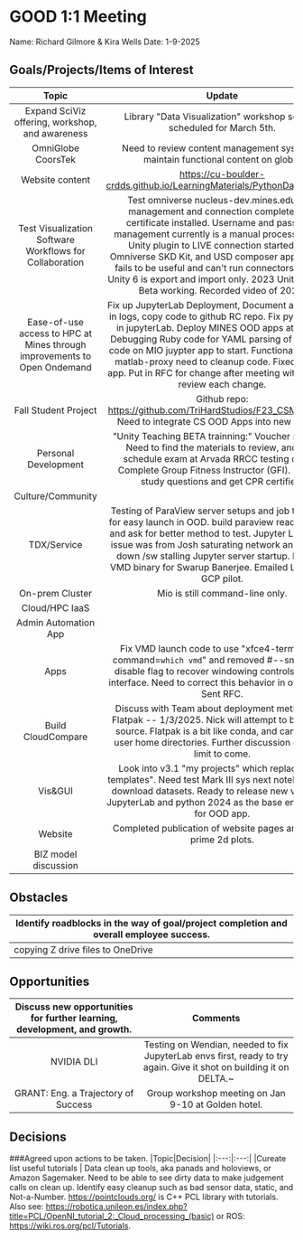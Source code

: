 # GOOD 1:1 Meeting 
Name: Richard Gilmore & Kira Wells
Date: 1-9-2025

## Goals/Projects/Items of Interest 
|Topic|Update|
|:---:|:---:|
|Expand SciViz offering, workshop, and awareness| Library "Data Visualization" workshop session scheduled for March 5th.
|OmniGlobe CoorsTek| Need to review content management system to maintain functional content on globe.
|Website content| https://cu-boulder-crdds.github.io/LearningMaterials/PythonDataViz.html. 
|Test Visualization Software Workflows for Collaboration| Test omniverse nucleus-dev.mines.edu data management and connection complete! SSL certificate installed. Username and password management currently is a manual process. Tested Unity plugin to LIVE connection started from Omniverse SKD Kit, and USD composer app. MACOS fails to be useful and can't run connectors in unity. Unity 6 is export and import only. 2023 Unity has Live Beta working. Recorded video of 2023.
|Ease-of-use access to HPC at Mines through improvements to Open Ondemand| Fix up JupyterLab Deployment, Document all changes in logs, copy code to github RC repo. Fix python envs in jupyterLab. Deploy MINES OOD apps at gibhub. Debugging Ruby code for YAML parsing of repeative code on MIO juypter app to start. Functional VNC and matlab-proxy need to cleanup code. Fixed AGEDU app. Put in RFC for change after meeting with Team to review each change.
|Fall Student Project | Github repo: https://github.com/TriHardStudios/F23_CSM_Gilmore. Need to integrate CS OOD Apps into new version.
|Personal Development| "Unity Teaching BETA trainning:" Voucher recieved. Need to find the materials to review, and then schedule exam at Arvada RRCC testing center. Complete Group Fitness Instructor (GFI). Need to study questions and get CPR certified.
|Culture/Community|
|TDX/Service| Testing of ParaView server setups and job templates for easy launch in OOD. build paraview reader macro, and ask for better method to test. Jupyter Lab launch issue was from Josh saturating network and slowing down /sw stalling Jupyter server startup. Installed VMD binary for Swarup Banerjee. Emailed Luis about GCP pilot.
|On-prem Cluster| Mio is still command-line only.
|Cloud/HPC IaaS| 
|Admin Automation App|
|Apps| Fix VMD launch code to use "xfce4-terminal --command=`which vmd`" and removed #--sm-client-disable flag to recover windowing controls for user interface. Need to correct this behavior in other apps. Sent RFC.
|Build CloudCompare| Discuss with Team about deployment method with Flatpak -- 1/3/2025. Nick will attempt to build from source. Flatpak is a bit like conda, and can balloon user home directories. Further discussion on 20GB limit to come.
|Vis&GUI| Look into v3.1 "my projects" which replaces "my templates".  Need test Mark III sys next notebooks and download datasets. Ready to release new version of JupyterLab and python 2024 as the base environment for OOD app.
|Website| Completed publication of website pages and added prime 2d plots.
|BIZ model discussion|
## Obstacles
|Identify roadblocks in the way of goal/project completion and overall employee success.|
|---|
|copying Z drive files to OneDrive| ticket open, ticket passed to 365 support. No response. Day spent figuring out appropriate tool native to Windows. Verification of copied data and resolution of conflits.
## Opportunities 
|Discuss new opportunities for further learning, development, and growth.|Comments|
|:---:|:---:|
|NVIDIA DLI| Testing on Wendian, needed to fix JupyterLab envs first, ready to try again. Give it shot on building it on DELTA.~
|GRANT: Eng. a Trajectory of Success| Group workshop meeting on Jan 9-10 at Golden hotel. 
## Decisions
###Agreed upon actions to be taken.
|Topic|Decision|
|:---:|:---:|
|Cureate list useful tutorials | Data clean up tools, aka panads and holoviews, or Amazon Sagemaker. Need to be able to see dirty data to make judgement calls on clean up. Identify easy cleanup such as bad sensor data, static, and Not-a-Number. https://pointclouds.org/ is C++ PCL library with tutorials. Also see: https://robotica.unileon.es/index.php?title=PCL/OpenNI_tutorial_2:_Cloud_processing_(basic) or ROS: https://wiki.ros.org/pcl/Tutorials. 